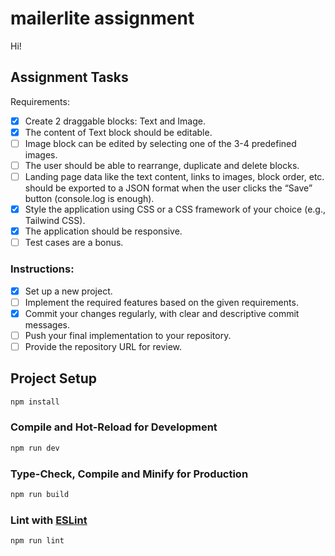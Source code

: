 # mailerlite assignment

Hi!

## Assignment Tasks

Requirements:

- [x] Create 2 draggable blocks: Text and Image.
- [x] The content of Text block should be editable.
- [ ] Image block can be edited by selecting one of the 3-4 predefined images.
- [ ] The user should be able to rearrange, duplicate and delete blocks.
- [ ] Landing page data like the text content, links to images, block order, etc. should be exported to a JSON format when the user clicks the “Save” button (console.log is enough).
- [x] Style the application using CSS or a CSS framework of your choice (e.g., Tailwind CSS).
- [x] The application should be responsive.
- [ ] Test cases are a bonus.

### Instructions:
- [x] Set up a new project.
- [ ] Implement the required features based on the given requirements.
- [x] Commit your changes regularly, with clear and descriptive commit messages.
- [ ] Push your final implementation to your repository.
- [ ] Provide the repository URL for review.

## Project Setup

```sh
npm install
```

### Compile and Hot-Reload for Development

```sh
npm run dev
```

### Type-Check, Compile and Minify for Production

```sh
npm run build
```

### Lint with [ESLint](https://eslint.org/)

```sh
npm run lint
```
